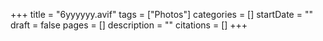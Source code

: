 +++
title = "6yyyyyy.avif"
tags = ["Photos"]
categories = []
startDate = ""
draft = false
pages = []
description = ""
citations = []
+++

